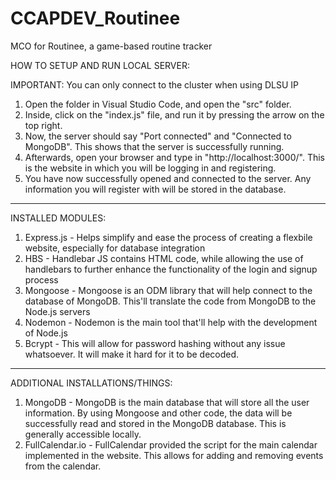 # CCAPDEV_Routinee

MCO for Routinee, a game-based routine tracker

HOW TO SETUP AND RUN LOCAL SERVER:

IMPORTANT: You can only connect to the cluster when using DLSU IP

1. Open the folder in Visual Studio Code, and open the "src" folder.
2. Inside, click on the "index.js" file, and run it by pressing the arrow on the top right.
3. Now, the server should say "Port connected" and "Connected to MongoDB". This shows that the server is successfully running.
4. Afterwards, open your browser and type in "http://localhost:3000/". This is the website in which you will be logging in and registering.
5. You have now successfully opened and connected to the server. Any information you will register with will be stored in the database.

---

INSTALLED MODULES:

1. Express.js - Helps simplify and ease the process of creating a flexbile website, especially for database integration
2. HBS - Handlebar JS contains HTML code, while allowing the use of handlebars to further enhance the functionality of the login and signup process
3. Mongoose - Mongoose is an ODM library that will help connect to the database of MongoDB. This'll translate the code from MongoDB to the Node.js servers
4. Nodemon - Nodemon is the main tool that'll help with the development of Node.js
5. Bcrypt - This will allow for password hashing without any issue whatsoever. It will make it hard for it to be decoded.

---

ADDITIONAL INSTALLATIONS/THINGS:

1. MongoDB - MongoDB is the main database that will store all the user information. By using Mongoose and other code, the data will be successfully read and stored in the MongoDB database. This is generally accessible locally.
2. FullCalendar.io - FullCalendar provided the script for the main calendar implemented in the website. This allows for adding and removing events from the calendar.
